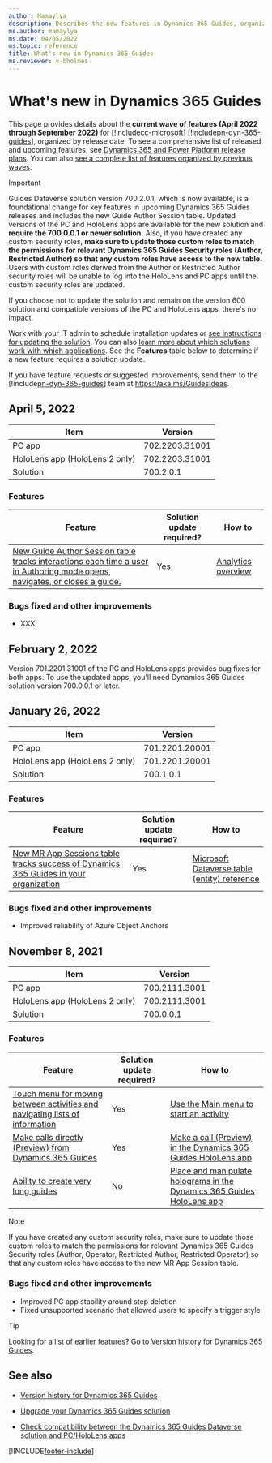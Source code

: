 ```yaml
---
author: Mamaylya
description: Describes the new features in Dynamics 365 Guides, organized by release date.
ms.author: mamaylya
ms.date: 04/05/2022
ms.topic: reference
title: What's new in Dynamics 365 Guides
ms.reviewer: v-bholmes
---
```


# What's new in Dynamics 365 Guides

This page provides details about the **current wave of features (April 2022 through September 2022)** for [!include[cc-microsoft](../includes/cc-microsoft.md)] [!include[pn-dyn-365-guides](../includes/pn-dyn-365-guides.md)], organized by release date. To see a comprehensive list of released and upcoming features, see <a href="/dynamics365/release-plans/" target="_blank">Dynamics 365 and Power Platform release plans</a>. You can also <a href="/dynamics365/mixed-reality/guides/version-history" target="_blank">see a complete list of features organized by previous waves</a>. 

> [!IMPORTANT]
> Guides Dataverse solution version 700.2.0.1, which is now available, is a foundational change for key features in upcoming Dynamics 365 Guides releases and includes the new Guide Author Session table. Updated versions of the PC and HoloLens apps are available for the new solution and **require the 700.0.0.1 or newer solution.** Also, if you have created any custom security roles, **make sure to update those custom roles to match the permissions for relevant Dynamics 365 Guides Security roles (Author, Restricted Author) so that any custom roles have access to the new table.** Users with custom roles derived from the Author or Restricted Author security roles will be unable to log into the HoloLens and PC apps until the custom security roles are updated.  
> 
> If you choose not to update the solution and remain on the version 600 solution and compatible versions of the PC and HoloLens apps, there's no impact.
>
> Work with your IT admin to schedule installation updates or <a href="/dynamics365/mixed-reality/guides/upgrade" target="_blank">see instructions for updating the solution</a>. You can also [learn more about which solutions work with which applications](admin-apps-solution-compatibility.md). See the **Features** table below to determine if a new feature requires a solution update. 

If you have feature requests or suggested improvements, send them to the [!include[pn-dyn-365-guides](../includes/pn-dyn-365-guides.md)] team at <a href="https://aka.ms/GuidesIdeas" target="_blank" data-linktype="absolute-path">https://aka.ms/GuidesIdeas</a>.

## April 5, 2022

|Item|Version|
|-------------------------|--------------------------------|
|PC app|702.2203.31001|
|HoloLens app (HoloLens 2 only)|702.2203.31001|
|Solution|700.2.0.1|

### Features

| Feature | Solution update required? |How to|
|----------------------------------------------------------------------------------------|------|------------------------------------|
| <a href="https://docs.microsoft.com/dynamics365-release-plan/2021wave2/guides/dynamics365-guides/planned-features" target="_blank">New Guide Author Session table tracks interactions each time a user in Authoring mode opens, navigates, or closes a guide.</a>| Yes |<a href="https://docs.microsoft.com/dynamics365/mixed-reality/guides/analytics-overview" target="_blank">Analytics overview</a>|

### Bugs fixed and other improvements

- XXX

## February 2, 2022

Version 701.2201.31001 of the PC and HoloLens apps provides bug fixes for both apps. To use the updated apps, you'll need Dynamics 365 Guides solution version 700.0.0.1 or later. 

## January 26, 2022

|Item|Version|
|-------------------------|--------------------------------|
|PC app|701.2201.20001|
|HoloLens app (HoloLens 2 only)|701.2201.20001|
|Solution|700.1.0.1|

### Features

| Feature | Solution update required? |How to|
|----------------------------------------------------------------------------------------|------|------------------------------------|
| <a href="/dynamics365-release-plan/2021wave2/guides/dynamics365-guides/new-mr-app-sessions-table-tracks-success-dynamics-365-guides-organization" target="_blank">New MR App Sessions table tracks success of Dynamics 365 Guides in your organization</a>| Yes |<a href="/dynamics365/mixed-reality/guides/developer-entity-reference" target="_blank">Microsoft Dataverse table (entity) reference</a>|


### Bugs fixed and other improvements

- Improved reliability of Azure Object Anchors

## November 8, 2021

|Item|Version|
|-------------------------|--------------------------------|
|PC app|700.2111.3001|
|HoloLens app (HoloLens 2 only)|700.2111.3001|
|Solution|700.0.0.1|

### Features

| Feature | Solution update required? |How to|
|----------------------------------------------------------------------------------------|------|------------------------------------|
| <a href="/dynamics365-release-plan/2021wave2/guides/dynamics365-guides/updated-user-experience-leveraging-hololens-2-instinctual-interactions" target="_blank">Touch menu for moving between activities and navigating lists of information</a>| Yes |<a href="/dynamics365/mixed-reality/guides/main-menu" target="_blank">Use the Main menu to start an activity</a>|
| <a href="/dynamics365-release-plan/2021wave2/guides/dynamics365-guides/make-calls-directly-dynamics-365-guides-hololens-app" target="_blank">Make calls directly (Preview) from Dynamics 365 Guides</a>| Yes |<a href="/dynamics365/mixed-reality/guides/make-call" target="_blank">Make a call (Preview) in the Dynamics 365 Guides HoloLens app</a>|
| <a href="/dynamics365-release-plan/2021wave2/guides/dynamics365-guides/ability-create-very-long-guides" target="_blank">Ability to create very long guides</a>| No |<a href="/dynamics365/mixed-reality/guides/hololens-app-place-holograms" target="_blank">Place and manipulate holograms in the Dynamics 365 Guides HoloLens app</a>|

> [!NOTE]
> If you have created any custom security roles, make sure to update those custom roles to match the permissions for relevant Dynamics 365 Guides Security roles (Author, Operator, Restricted Author, Restricted Operator) so that any custom roles have access to the new MR App Session table.

### Bugs fixed and other improvements

- Improved PC app stability around step deletion
- Fixed unsupported scenario that allowed users to specify a trigger style

> [!TIP]
> Looking for a list of earlier features? Go to <a href="/dynamics365/mixed-reality/guides/version-history" target="_blank">Version history for Dynamics 365 Guides</a>.

## See also

- <a href="/dynamics365/mixed-reality/guides/version-history" target="_blank">Version history for Dynamics 365 Guides</a>

- <a href="/dynamics365/mixed-reality/guides/upgrade" target="_blank">Upgrade your Dynamics 365 Guides solution</a>

- <a href="/dynamics365/mixed-reality/guides/admin-apps-solution-compatibility" target="_blank">Check compatibility between the Dynamics 365 Guides Dataverse solution and PC/HoloLens apps</a>



[!INCLUDE[footer-include](../includes/footer-banner.md)]
